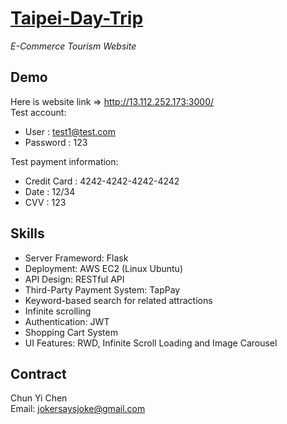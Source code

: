 # [Taipei-Day-Trip](http://13.112.252.173:3000/)  
*E-Commerce Tourism Website*
## Demo  
Here is website link => <http://13.112.252.173:3000/>  
Test account:
- User : test1@test.com  
- Password : 123  

Test payment information:
- Credit Card : 4242-4242-4242-4242  
- Date : 12/34  
- CVV : 123  

## Skills  
- Server Frameword: Flask
- Deployment: AWS EC2 (Linux Ubuntu)
- API Design: RESTful API
- Third-Party Payment System: TapPay
- Keyword-based search for related attractions
- Infinite scrolling
- Authentication: JWT
- Shopping Cart System
- UI Features: RWD, Infinite Scroll Loading and Image Carousel  

## Contract
Chun Yi Chen  
Email: jokersaysjoke@gmail.com
